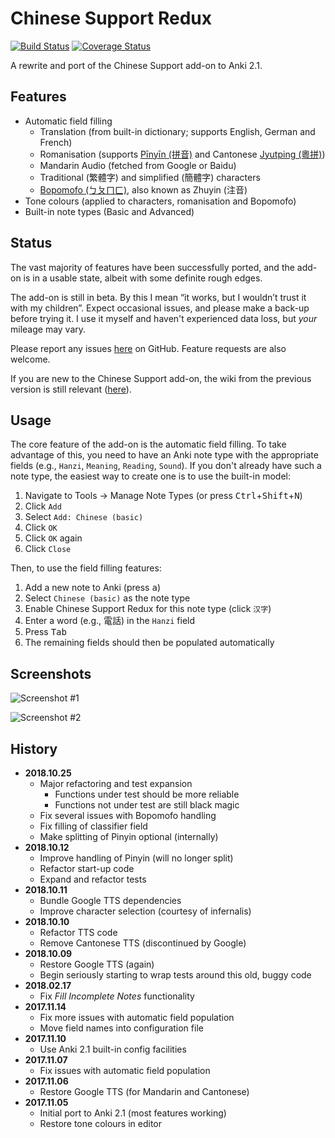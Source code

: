 # Chinese Support Redux

[![Build Status](https://travis-ci.org/luoliyan/chinese-support-redux.svg?branch=master)](https://travis-ci.org/luoliyan/chinese-support-redux) [![Coverage Status](https://coveralls.io/repos/github/luoliyan/chinese-support-redux/badge.svg?branch=master)](https://coveralls.io/github/luoliyan/chinese-support-redux?branch=master)

A rewrite and port of the Chinese Support add-on to Anki 2.1.

## Features

- Automatic field filling
    - Translation (from built-in dictionary; supports English, German and French)
    - Romanisation (supports [Pīnyīn (拼音)](https://en.wikipedia.org/wiki/Pinyin) and Cantonese [Jyutping (粵拼)](https://en.wikipedia.org/wiki/Jyutping))
    - Mandarin Audio (fetched from Google or Baidu)
    - Traditional (繁體字) and simplified (簡體字) characters
    - [Bopomofo (ㄅㄆㄇㄈ)](https://en.wikipedia.org/wiki/Bopomofo), also known as Zhuyin (注音)
- Tone colours (applied to characters, romanisation and Bopomofo)
- Built-in note types (Basic and Advanced)

## Status

The vast majority of features have been successfully ported, and the add-on is in a usable state, albeit with some definite rough edges.

The add-on is still in beta. By this I mean “it works, but I wouldn’t trust it with my children”. Expect occasional issues, and please make a back-up before trying it. I use it myself and haven't experienced data loss, but _your_ mileage may vary.

Please report any issues [here](https://github.com/luoliyan/chinese-support-redux/issues) on GitHub. Feature requests are also welcome.

If you are new to the Chinese Support add-on, the wiki from the previous version is still relevant ([here](https://github.com/ttempe/chinese-support-addon/wiki)).

## Usage

The core feature of the add-on is the automatic field filling. To take advantage of this, you need to have an Anki note type with the appropriate fields (e.g., `Hanzi`, `Meaning`, `Reading`, `Sound`). If you don't already have such a note type, the easiest way to create one is to use the built-in model:

1. Navigate to Tools → Manage Note Types (or press <kbd>Ctrl</kbd>+<kbd>Shift</kbd>+<kbd>N</kbd>)
2. Click `Add`
3. Select `Add: Chinese (basic)`
4. Click `OK`
5. Click `OK` again
6. Click `Close`

Then, to use the field filling features:

1. Add a new note to Anki (press <kbd>a</kbd>)
2. Select `Chinese (basic)` as the note type
3. Enable Chinese Support Redux for this note type (click `汉字`)
4. Enter a word (e.g., 電話) in the `Hanzi` field
5. Press <kbd>Tab</kbd>
6. The remaining fields should then be populated automatically

## Screenshots

![Screenshot #1](https://raw.githubusercontent.com/luoliyan/chinese-support/master/screenshots/add-card.png)

![Screenshot #2](https://raw.githubusercontent.com/luoliyan/chinese-support/master/screenshots/view-card.png)

## History

- **2018.10.25**
    - Major refactoring and test expansion
        - Functions under test should be more reliable
        - Functions not under test are still black magic
    - Fix several issues with Bopomofo handling
    - Fix filling of classifier field
    - Make splitting of Pinyin optional (internally)
- **2018.10.12**
    - Improve handling of Pinyin (will no longer split)
    - Refactor start-up code
    - Expand and refactor tests
- **2018.10.11**
    - Bundle Google TTS dependencies
    - Improve character selection (courtesy of infernalis)
- **2018.10.10**
    - Refactor TTS code
    - Remove Cantonese TTS (discontinued by Google)
- **2018.10.09**
    - Restore Google TTS (again)
    - Begin seriously starting to wrap tests around this old, buggy code
- **2018.02.17**
    - Fix _Fill Incomplete Notes_ functionality
- **2017.11.14**
    - Fix more issues with automatic field population
    - Move field names into configuration file
- **2017.11.10**
    - Use Anki 2.1 built-in config facilities
- **2017.11.07**
    - Fix issues with automatic field population
- **2017.11.06**
    - Restore Google TTS (for Mandarin and Cantonese)
- **2017.11.05**
    - Initial port to Anki 2.1 (most features working)
    - Restore tone colours in editor
